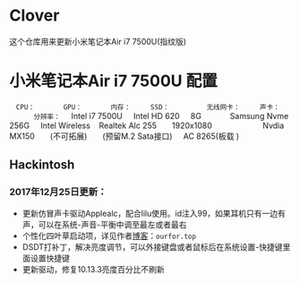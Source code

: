 # Clover
这个仓库用来更新小米笔记本Air i7 7500U(指纹版)
# 小米笔记本Air i7 7500U 配置

    `CPU：`              `GPU：`             `内存：`          `SSD：`                 `无线网卡：`         `声卡：`                `分辨率：`
                        Intel i7 7500U     Intel HD 620      8G             Samsung Nvme 256G     Intel Wireless    Realtek Alc 255       1920x1080
                       Nvdia MX150       (不可拓展)       (预留M.2 Sata接口)     AC 8265(板载 )

## Hackintosh
<!--more-->
### 2017年12月25日更新：

- 更新仿冒声卡驱动Applealc，配合lilu使用。id注入99，如果耳机只有一边有声，可以在系统-声音-平衡中调至最左或者最右
- 个性化四叶草启动项，详见作者[博客](ourfor.top)：`ourfor.top`
- DSDT打补丁，解决亮度调节，可以外接键盘或者鼠标后在系统设置-快捷键里面设置快捷键
- 更新驱动，修复10.13.3亮度百分比不刷新

